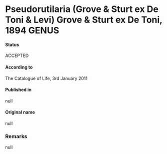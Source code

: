 Pseudorutilaria (Grove & Sturt ex De Toni & Levi) Grove & Sturt ex De Toni, 1894 GENUS
=======

#### Status
ACCEPTED

#### According to
The Catalogue of Life, 3rd January 2011

#### Published in
null

#### Original name
null

### Remarks
null
